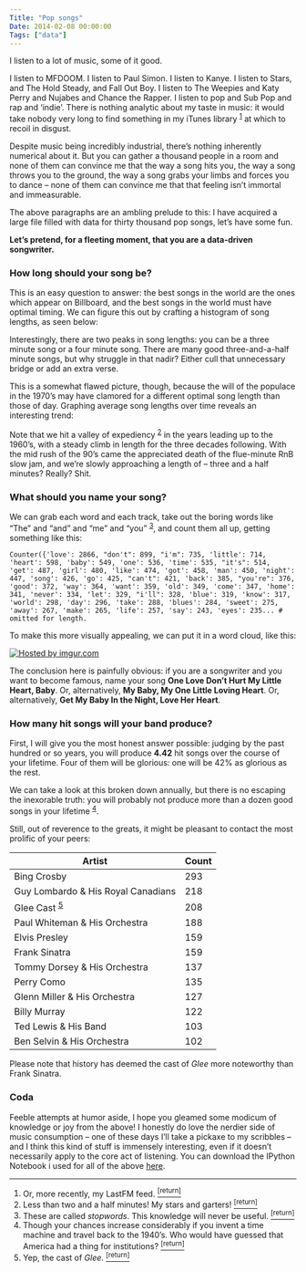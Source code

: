 ```yaml
---
Title: "Pop songs"
Date: 2014-02-08 00:00:00
Tags: ["data"]
---
```


<p>I listen to a lot of music, some of it good.</p>


<p>I listen to MFDOOM.  I listen to Paul Simon.  I listen to Kanye.  I listen to Stars, and The Hold Steady, and Fall Out Boy.  I listen to The Weepies and Katy Perry and Nujabes and Chance the Rapper.  I listen to pop and Sub Pop and rap and ‘indie’.  There is nothing analytic about my taste in music: it would take nobody very long to find something in my iTunes library <sup class="footnote-ref" id="fnref:1"><a href="#fn:1" rel="footnote">1</a></sup> at which to recoil in disgust.</p>


<p>Despite music being incredibly industrial, there’s nothing inherently numerical about it. But you can gather a thousand people in a room and none of them can convince me that the way a song hits you, the way a song throws you to the ground, the way a song grabs your limbs and forces you to dance – none of them can convince me that that feeling isn’t immortal and immeasurable.</p>


<p>The above paragraphs are an ambling prelude to this: I have acquired a large file filled with data for thirty thousand pop songs, let’s have some fun.</p>


<p><strong>Let’s pretend, for a fleeting moment, that you are a data-driven songwriter.</strong></p>


<h3 id="how-long-should-your-song-be">How long should your song be?</h3>


<p>This is an easy question to answer: the best songs in the world are the ones which appear on Billboard, and the best songs in the world must have optimal timing.  We can figure this out by crafting a histogram of song lengths, as seen below:</p>


<script charset="utf-8" src="http://d3js.org/d3.v3.min.js"></script>


<script src="http://d3js.org/topojson.v1.min.js"></script>


<script charset="utf-8" src="http://d3js.org/d3.geo.projection.v0.min.js"></script>


<script src="http://trifacta.github.com/vega/vega.js"></script>


<div id="vis1"></div>


<script type="text/javascript">
// parse a spec and create a visualization view
function parse(spec) {
  vg.parse.spec(spec, function(chart) { chart({el:"#vis1"}).update(); });
}
parse("/static/pop_songs_b1.json");
</script>


<p>Interestingly, there are two peaks in song lengths: you can be a three minute song or a four minute song.  There are many good three-and-a-half minute songs, but why struggle in that nadir?  Either cull that unnecessary bridge or add an extra verse.</p>


<p>This is a somewhat flawed picture, though, because the will of the populace in the 1970’s may have clamored for a different optimal song length than those of day.  Graphing average song lengths over time reveals an interesting trend:</p>


<p></p>
<div id="vis2"></div>


<script type="text/javascript">
// parse a spec and create a visualization view
function parse(spec) {
  vg.parse.spec(spec, function(chart) { chart({el:&ldquo;#vis2&rdquo;}).update(); });
}
parse(&ldquo;/static/pop_songs_l1.json&rdquo;);
</script>


<p>Note that we hit a valley of expediency <sup class="footnote-ref" id="fnref:2"><a href="#fn:2" rel="footnote">2</a></sup> in the years leading up to the 1960’s, with a steady climb in length for the three decades following.  With the mid rush of the 90’s came the appreciated death of the flue-minute RnB slow jam, and we’re slowly approaching a length of – three and a half minutes?  Really?  Shit.</p>


<h3 id="what-should-you-name-your-song">What should you name your song?</h3>


<p>We can grab each word and each track, take out the boring words like “The” and “and” and “me” and “you” <sup class="footnote-ref" id="fnref:3"><a href="#fn:3" rel="footnote">3</a></sup>, and count them all up, getting something like this:</p>


<pre><code>Counter({'love': 2866, "don't": 899, "i'm": 735, 'little': 714, 'heart': 598, 'baby': 549, 'one': 536, 'time': 535, "it's": 514, 'get': 487, 'girl': 480, 'like': 474, 'got': 458, 'man': 450, 'night': 447, 'song': 426, 'go': 425, "can't": 421, 'back': 385, "you're": 376, 'good': 372, 'way': 364, 'want': 359, 'old': 349, 'come': 347, 'home': 341, 'never': 334, 'let': 329, "i'll": 328, 'blue': 319, 'know': 317, 'world': 298, 'day': 296, 'take': 288, 'blues': 284, 'sweet': 275, 'away': 267, 'make': 265, 'life': 257, 'say': 243, 'eyes': 235... # omitted for length.
</code></pre>


<p>To make this more visually appealing, we can put it in a word cloud, like this:</p>


<p><a href="http://imgur.com/zqpcrEK"><img src="http://i.imgur.com/zqpcrEK.png" title="Hosted by imgur.com"/></a></p>


<p>The conclusion here is painfully obvious: if you are a songwriter and you want to become famous, name your song <strong>One Love Don’t Hurt My Little Heart, Baby</strong>.  Or, alternatively, <strong>My Baby, My One Little Loving Heart</strong>.  Or, alternatively, <strong>Get My Baby In the Night, Love Her Heart</strong>.</p>


<h3 id="how-many-hit-songs-will-your-band-produce">How many hit songs will your band produce?</h3>


<p>First, I will give you the most honest answer possible: judging by the past hundred or so years, you will produce <strong>4.42</strong> hit songs over the course of your lifetime.  Four of them will be glorious: one will be 42% as glorious as the rest.</p>


<p>We can take a look at this broken down annually, but there is no escaping the inexorable truth: you will probably not produce more than a dozen good songs in your lifetime <sup class="footnote-ref" id="fnref:4"><a href="#fn:4" rel="footnote">4</a></sup>.</p>


<p></p>
<div id="vis3"></div>


<script type="text/javascript">
// parse a spec and create a visualization view
function parse(spec) {
  vg.parse.spec(spec, function(chart) { chart({el:&ldquo;#vis3&rdquo;}).update(); });
}
parse(&ldquo;/static/pop_songs_l2.json&rdquo;);
</script>


<p>Still, out of reverence to the greats, it might be pleasant to contact the most prolific of your peers:</p>


<table>
<thead>
<tr>
<th>Artist</th>
<th>Count</th>
</tr>
</thead>
<tbody>
<tr>
<td>Bing Crosby</td>
<td>293</td>
</tr>
<tr>
<td>Guy Lombardo &amp; His Royal Canadians</td>
<td>218</td>
</tr>
<tr>
<td>Glee Cast <sup class="footnote-ref" id="fnref:5"><a href="#fn:5" rel="footnote">5</a></sup></td>
<td>208</td>
</tr>
<tr>
<td>Paul Whiteman &amp; His Orchestra</td>
<td>188</td>
</tr>
<tr>
<td>Elvis Presley</td>
<td>159</td>
</tr>
<tr>
<td>Frank Sinatra</td>
<td>159</td>
</tr>
<tr>
<td>Tommy Dorsey &amp; His Orchestra</td>
<td>137</td>
</tr>
<tr>
<td>Perry Como</td>
<td>135</td>
</tr>
<tr>
<td>Glenn Miller &amp; His Orchestra</td>
<td>127</td>
</tr>
<tr>
<td>Billy Murray</td>
<td>122</td>
</tr>
<tr>
<td>Ted Lewis &amp; His Band</td>
<td>103</td>
</tr>
<tr>
<td>Ben Selvin &amp; His Orchestra</td>
<td>102</td>
</tr>
</tbody>
</table>


<p>Please note that history has deemed the cast of <em>Glee</em> more noteworthy than Frank Sinatra.</p>


<h3 id="coda">Coda</h3>


<p>Feeble attempts at humor aside, I hope you gleamed some modicum of knowledge or joy from the above!  I honestly do love the nerdier side of music consumption – one of these days I’ll take a pickaxe to my scribbles – and I think this kind of stuff is immensely interesting, even if it doesn’t necessarily apply to the core act of listening.  You can download the IPython Notebook i used for all of the above <a href="/static/pop_songs.ipynb">here</a>.</p>


<div class="footnotes">
<hr/>
<ol>
<li id="fn:1">Or, more recently, my LastFM feed.
 <a class="footnote-return" href="#fnref:1"><sup>[return]</sup></a></li>
<li id="fn:2">Less than two and a half minutes!  My stars and garters!
 <a class="footnote-return" href="#fnref:2"><sup>[return]</sup></a></li>
<li id="fn:3">These are called <em>stopwords</em>.  This knowledge will never be useful.
 <a class="footnote-return" href="#fnref:3"><sup>[return]</sup></a></li>
<li id="fn:4">Though your chances increase considerably if you invent a time machine and travel back to the 1940’s.  Who would have guessed that America had a thing for institutions?
 <a class="footnote-return" href="#fnref:4"><sup>[return]</sup></a></li>
<li id="fn:5">Yep, the cast of <em>Glee</em>.
 <a class="footnote-return" href="#fnref:5"><sup>[return]</sup></a></li>
</ol>
</div>
	